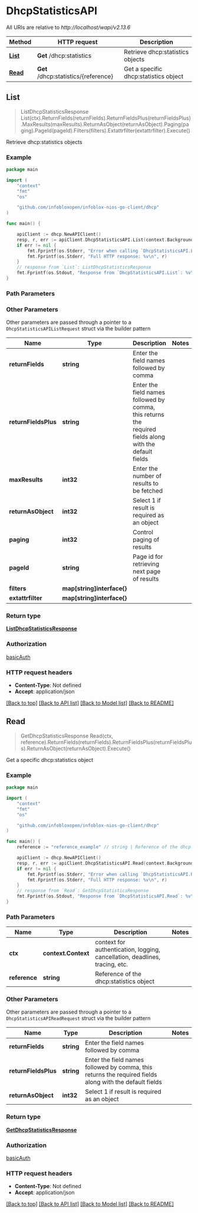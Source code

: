 # DhcpStatisticsAPI

All URIs are relative to *http://localhost/wapi/v2.13.6*

Method | HTTP request | Description
------------- | ------------- | -------------
[**List**](DhcpStatisticsAPI.md#List) | **Get** /dhcp:statistics | Retrieve dhcp:statistics objects
[**Read**](DhcpStatisticsAPI.md#Read) | **Get** /dhcp:statistics/{reference} | Get a specific dhcp:statistics object



## List

> ListDhcpStatisticsResponse List(ctx).ReturnFields(returnFields).ReturnFieldsPlus(returnFieldsPlus).MaxResults(maxResults).ReturnAsObject(returnAsObject).Paging(paging).PageId(pageId).Filters(filters).Extattrfilter(extattrfilter).Execute()

Retrieve dhcp:statistics objects



### Example

```go
package main

import (
	"context"
	"fmt"
	"os"

	"github.com/infobloxopen/infoblox-nios-go-client/dhcp"
)

func main() {

	apiClient := dhcp.NewAPIClient()
	resp, r, err := apiClient.DhcpStatisticsAPI.List(context.Background()).Execute()
	if err != nil {
		fmt.Fprintf(os.Stderr, "Error when calling `DhcpStatisticsAPI.List``: %v\n", err)
		fmt.Fprintf(os.Stderr, "Full HTTP response: %v\n", r)
	}
	// response from `List`: ListDhcpStatisticsResponse
	fmt.Fprintf(os.Stdout, "Response from `DhcpStatisticsAPI.List`: %v\n", resp)
}
```

### Path Parameters



### Other Parameters

Other parameters are passed through a pointer to a `DhcpStatisticsAPIListRequest` struct via the builder pattern


Name | Type | Description  | Notes
------------- | ------------- | ------------- | -------------
**returnFields** | **string** | Enter the field names followed by comma | 
**returnFieldsPlus** | **string** | Enter the field names followed by comma, this returns the required fields along with the default fields | 
**maxResults** | **int32** | Enter the number of results to be fetched | 
**returnAsObject** | **int32** | Select 1 if result is required as an object | 
**paging** | **int32** | Control paging of results | 
**pageId** | **string** | Page id for retrieving next page of results | 
**filters** | **map[string]interface{}** |  | 
**extattrfilter** | **map[string]interface{}** |  | 

### Return type

[**ListDhcpStatisticsResponse**](ListDhcpStatisticsResponse.md)

### Authorization

[basicAuth](../README.md#basicAuth)

### HTTP request headers

- **Content-Type**: Not defined
- **Accept**: application/json

[[Back to top]](#) [[Back to API list]](../README.md#documentation-for-api-endpoints)
[[Back to Model list]](../README.md#documentation-for-models)
[[Back to README]](../README.md)


## Read

> GetDhcpStatisticsResponse Read(ctx, reference).ReturnFields(returnFields).ReturnFieldsPlus(returnFieldsPlus).ReturnAsObject(returnAsObject).Execute()

Get a specific dhcp:statistics object



### Example

```go
package main

import (
	"context"
	"fmt"
	"os"

	"github.com/infobloxopen/infoblox-nios-go-client/dhcp"
)

func main() {
	reference := "reference_example" // string | Reference of the dhcp:statistics object

	apiClient := dhcp.NewAPIClient()
	resp, r, err := apiClient.DhcpStatisticsAPI.Read(context.Background(), reference).Execute()
	if err != nil {
		fmt.Fprintf(os.Stderr, "Error when calling `DhcpStatisticsAPI.Read``: %v\n", err)
		fmt.Fprintf(os.Stderr, "Full HTTP response: %v\n", r)
	}
	// response from `Read`: GetDhcpStatisticsResponse
	fmt.Fprintf(os.Stdout, "Response from `DhcpStatisticsAPI.Read`: %v\n", resp)
}
```

### Path Parameters


Name | Type | Description  | Notes
------------- | ------------- | ------------- | -------------
**ctx** | **context.Context** | context for authentication, logging, cancellation, deadlines, tracing, etc.
**reference** | **string** | Reference of the dhcp:statistics object | 

### Other Parameters

Other parameters are passed through a pointer to a `DhcpStatisticsAPIReadRequest` struct via the builder pattern


Name | Type | Description  | Notes
------------- | ------------- | ------------- | -------------
**returnFields** | **string** | Enter the field names followed by comma | 
**returnFieldsPlus** | **string** | Enter the field names followed by comma, this returns the required fields along with the default fields | 
**returnAsObject** | **int32** | Select 1 if result is required as an object | 

### Return type

[**GetDhcpStatisticsResponse**](GetDhcpStatisticsResponse.md)

### Authorization

[basicAuth](../README.md#basicAuth)

### HTTP request headers

- **Content-Type**: Not defined
- **Accept**: application/json

[[Back to top]](#) [[Back to API list]](../README.md#documentation-for-api-endpoints)
[[Back to Model list]](../README.md#documentation-for-models)
[[Back to README]](../README.md)

